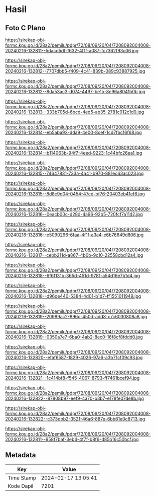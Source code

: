 # Hasil

## Foto C Plano

https://sirekap-obj-formc.kpu.go.id/28a2/pemilu/pdpr/72/08/09/20/04/7208092004008-20240216-132811--5dacd5df-f632-4f1f-a087-fc7362f93c06.jpg

https://sirekap-obj-formc.kpu.go.id/28a2/pemilu/pdpr/72/08/09/20/04/7208092004008-20240216-132812--7707dbb5-f409-4c41-839b-089c93887925.jpg

https://sirekap-obj-formc.kpu.go.id/28a2/pemilu/pdpr/72/08/09/20/04/7208092004008-20240216-132812--8da53ac3-d074-4497-be1b-8e96a8041b0b.jpg

https://sirekap-obj-formc.kpu.go.id/28a2/pemilu/pdpr/72/08/09/20/04/7208092004008-20240216-132813--333b705d-6bcd-4ed5-ab35-2781c012c1d0.jpg

https://sirekap-obj-formc.kpu.go.id/28a2/pemilu/pdpr/72/08/09/20/04/7208092004008-20240216-132814--eb5aba93-dda9-4e00-8cef-1cd7fbc16f68.jpg

https://sirekap-obj-formc.kpu.go.id/28a2/pemilu/pdpr/72/08/09/20/04/7208092004008-20240216-132814--b114063b-94f7-4eed-9223-1c44bfc26ea1.jpg

https://sirekap-obj-formc.kpu.go.id/28a2/pemilu/pdpr/72/08/09/20/04/7208092004008-20240216-132815--74647831-733a-4a41-b970-881ec63ac023.jpg

https://sirekap-obj-formc.kpu.go.id/28a2/pemilu/pdpr/72/08/09/20/04/7208092004008-20240216-132815--8d8c9d04-0454-47cd-bf76-20403eb41ef6.jpg

https://sirekap-obj-formc.kpu.go.id/28a2/pemilu/pdpr/72/08/09/20/04/7208092004008-20240216-132816--0eacb00c-d28d-4a96-92b5-720fcf7a1142.jpg

https://sirekap-obj-formc.kpu.go.id/28a2/pemilu/pdpr/72/08/09/20/04/7208092004008-20240216-132816--e5090296-6faa-4f1f-a3a4-e6b76649d806.jpg

https://sirekap-obj-formc.kpu.go.id/28a2/pemilu/pdpr/72/08/09/20/04/7208092004008-20240216-132817--cebb211d-a867-4b0b-9c10-22558cbd12a4.jpg

https://sirekap-obj-formc.kpu.go.id/28a2/pemilu/pdpr/72/08/09/20/04/7208092004008-20240216-132818--6f6f131b-365d-451d-9781-a54d16e7b1d4.jpg

https://sirekap-obj-formc.kpu.go.id/28a2/pemilu/pdpr/72/08/09/20/04/7208092004008-20240216-132818--d96de440-5384-4d01-b1d7-ff1551011949.jpg

https://sirekap-obj-formc.kpu.go.id/28a2/pemilu/pdpr/72/08/09/20/04/7208092004008-20240216-132819--20989ac2-896c-450d-add8-c7c6030808a8.jpg

https://sirekap-obj-formc.kpu.go.id/28a2/pemilu/pdpr/72/08/09/20/04/7208092004008-20240216-132819--0350a7e7-6ba0-4ab2-8ec0-16f8cf8fddd0.jpg

https://sirekap-obj-formc.kpu.go.id/28a2/pemilu/pdpr/72/08/09/20/04/7208092004008-20240216-132820--efaf6587-1829-4026-97a6-a3b71cf09c93.jpg

https://sirekap-obj-formc.kpu.go.id/28a2/pemilu/pdpr/72/08/09/20/04/7208092004008-20240216-132821--1c414bf8-f545-4067-8793-ff7461bcef94.jpg

https://sirekap-obj-formc.kpu.go.id/28a2/pemilu/pdpr/72/08/09/20/04/7208092004008-20240216-132822--87808b97-eef9-4a70-b3b7-e178fe07de8b.jpg

https://sirekap-obj-formc.kpu.go.id/28a2/pemilu/pdpr/72/08/09/20/04/7208092004008-20240216-132822--c373dbb2-3521-46a6-887e-6bb61e0c8713.jpg

https://sirekap-obj-formc.kpu.go.id/28a2/pemilu/pdpr/72/08/09/20/04/7208092004008-20240216-132811--958f7baf-3eb4-4f7f-b8f6-d85b16c50bcf.jpg


## Metadata

| Key        | Value               |
| ---------- | ------------------- |
| Time Stamp | 2024-02-17 13:05:41 |
| Kode Dapil | 7201                |



